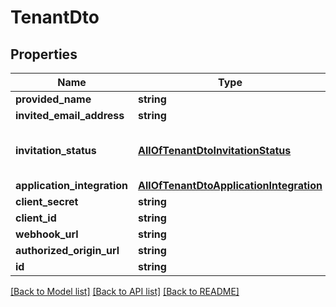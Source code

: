 # TenantDto

## Properties
Name | Type | Description | Notes
------------ | ------------- | ------------- | -------------
**provided_name** | **string** |  | [optional] 
**invited_email_address** | **string** |  | [optional] 
**invitation_status** | [**AllOfTenantDtoInvitationStatus**](AllOfTenantDtoInvitationStatus.md) | 0 &#x3D; Invited  1 &#x3D; Accepted  2 &#x3D; Declined | [optional] 
**application_integration** | [**AllOfTenantDtoApplicationIntegration**](AllOfTenantDtoApplicationIntegration.md) |  | [optional] 
**client_secret** | **string** |  | [optional] 
**client_id** | **string** |  | [optional] 
**webhook_url** | **string** |  | [optional] 
**authorized_origin_url** | **string** |  | [optional] 
**id** | **string** |  | [optional] 

[[Back to Model list]](../../README.md#documentation-for-models) [[Back to API list]](../../README.md#documentation-for-api-endpoints) [[Back to README]](../../README.md)

